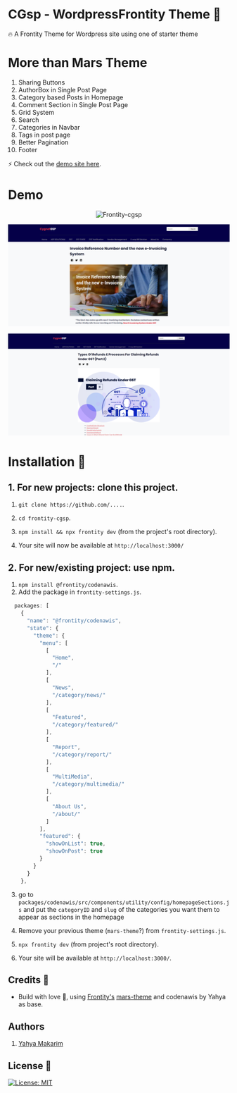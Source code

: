 # CGsp - WordpressFrontity Theme :art:

:fire: A Frontity Theme for Wordpress site using one of starter theme

# More than Mars Theme
1. Sharing Buttons
2. AuthorBox in Single Post Page
3. Category based Posts in Homepage
4. Comment Section in Single Post Page
5. Grid System
6. Search
7. Categories in Navbar
8. Tags in post page
9. Better Pagination
10. Footer

:zap: Check out the [demo site here](#comingsoon).

# Demo 

<p align="center">
  <img alt="Frontity-cgsp" src="assets/homepage.png">
</p>

<p align="center">
  <img alt="Frontity-cgsp" src="assets/demo.png">
</p>
<p align="left">
  <img alt="Frontity-cgsp" src="assets/demo-2.png">
</p>

# Installation :wrench:

## 1. For new projects: clone this project.

1. `git clone https://github.com/....`.
2. `cd frontity-cgsp`.
3. `npm install && npx frontity dev` (from the project's root directory).

4. Your site will now be available at `http://localhost:3000/`

## 2. For new/existing project: use npm.

1. `npm install @frontity/codenawis`.
2. Add the package in `frontity-settings.js`.

```javascript
  packages: [
    {
      "name": "@frontity/codenawis",
      "state": {
        "theme": {
          "menu": [
            [
              "Home",
              "/"
            ],
            [
              "News",
              "/category/news/"
            ],
            [
              "Featured",
              "/category/featured/"
            ],
            [
              "Report",
              "/category/report/"
            ],
            [
              "MultiMedia",
              "/category/multimedia/"
            ],
            [
              "About Us",
              "/about/"
            ]
          ],
          "featured": {
            "showOnList": true,
            "showOnPost": true
          }
        }
      }
    },
```

3. go to `packages/codenawis/src/components/utility/config/homepageSections.js` and put the `categoryID` and `slug` of the categories you want them to appear as sections in the homepage

4. Remove your previous theme (`mars-theme`?) from `frontity-settings.js`.
5. `npx frontity dev` (from project's root directory).
6. Your site will be available at `http://localhost:3000/`.

## Credits :white_flower:

- Build with love :blue_heart:, using [Frontity's](https://frontity.org) [mars-theme](https://www.npmjs.com/package/@frontity/mars-theme) and codenawis by Yahya as base.

## Authors

1. [Yahya Makarim](https://instagram.com/codenawis)

## License :scroll:

[![License: MIT](https://img.shields.io/badge/License-MIT-yellow.svg)](https://opensource.org/licenses/MIT)  